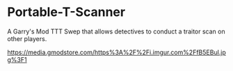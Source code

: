 # Portable-T-Scanner
A Garry's Mod TTT Swep that allows detectives to conduct a traitor scan on other players.

https://media.gmodstore.com/https%3A%2F%2Fi.imgur.com%2FfB5EBul.jpg%3F1
